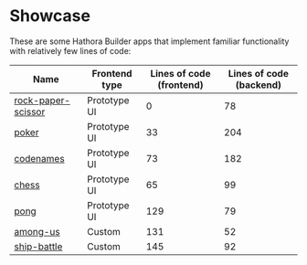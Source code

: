 # Showcase

These are some Hathora Builder apps that implement familiar functionality with relatively few lines of code:

| Name                                                                                              | Frontend type | Lines of code (frontend) | Lines of code (backend) |
| ------------------------------------------------------------------------------------------------- | ------------- | ------------------------ | ----------------------- |
| [rock-paper-scissor](https://github.com/hathora/hathora/tree/develop/examples/rock-paper-scissor) | Prototype UI  | 0                        | 78                      |
| [poker](https://github.com/hathora/hathora/tree/develop/examples/poker)                           | Prototype UI  | 33                       | 204                     |
| [codenames](https://github.com/hathora/hathora/tree/develop/examples/codenames)                   | Prototype UI  | 73                       | 182                     |
| [chess](https://github.com/hathora/hathora/tree/develop/examples/chess)                           | Prototype UI  | 65                       | 99                      |
| [pong](https://github.com/hathora/hathora/tree/develop/examples/pong)                             | Prototype UI  | 129                      | 79                      |
| [among-us](https://github.com/hathora/among-us-tutorial)                                          | Custom        | 131                      | 52                      |
| [ship-battle](https://github.com/hathora/ship-battle)                                             | Custom        | 145                      | 92                      |
